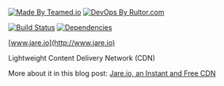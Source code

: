 [![Made By Teamed.io](http://img.teamed.io/btn.svg)](http://www.teamed.io)
[![DevOps By Rultor.com](http://www.rultor.com/b/yegor256/jare)](http://www.rultor.com/p/yegor256/jare)

[![Build Status](https://travis-ci.org/yegor256/jare.svg?branch=master)](https://travis-ci.org/yegor256/jare)
[![Dependencies](https://www.versioneye.com/user/projects/56c9fd4f18b27104252dccb3/badge.svg?style=flat)](https://www.versioneye.com/user/projects/56c9fd4f18b27104252dccb3)

[www.jare.io](http://www.jare.io)

Lightweight Content Delivery Network (CDN)

More about it in this blog post:
[Jare.io, an Instant and Free CDN](http://www.yegor256.com/2016/03/30/jare-instant-free-cdn.html)
